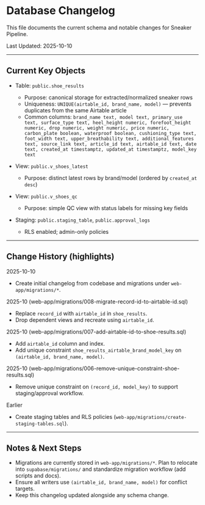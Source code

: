 # Database Changelog

This file documents the current schema and notable changes for Sneaker Pipeline.

Last Updated: 2025-10-10

---

## Current Key Objects

- Table: `public.shoe_results`
  - Purpose: canonical storage for extracted/normalized sneaker rows
  - Uniqueness: `UNIQUE(airtable_id, brand_name, model)` — prevents duplicates from the same Airtable article
  - Common columns: `brand_name text, model text, primary_use text, surface_type text, heel_height numeric, forefoot_height numeric, drop numeric, weight numeric, price numeric, carbon_plate boolean, waterproof boolean, cushioning_type text, foot_width text, upper_breathability text, additional_features text, source_link text, article_id text, airtable_id text, date text, created_at timestamptz, updated_at timestamptz, model_key text`

- View: `public.v_shoes_latest`
  - Purpose: distinct latest rows by brand/model (ordered by `created_at desc`)

- View: `public.v_shoes_qc`
  - Purpose: simple QC view with status labels for missing key fields

- Staging: `public.staging_table`, `public.approval_logs`
  - RLS enabled; admin-only policies

---

## Change History (highlights)

2025-10-10
- Create initial changelog from codebase and migrations under `web-app/migrations/*`.

2025-10 (web-app/migrations/008-migrate-record-id-to-airtable-id.sql)
- Replace `record_id` with `airtable_id` in `shoe_results`.
- Drop dependent views and recreate using `airtable_id`.

2025-10 (web-app/migrations/007-add-airtable-id-to-shoe-results.sql)
- Add `airtable_id` column and index.
- Add unique constraint `shoe_results_airtable_brand_model_key` on `(airtable_id, brand_name, model)`.

2025-10 (web-app/migrations/006-remove-unique-constraint-shoe-results.sql)
- Remove unique constraint on `(record_id, model_key)` to support staging/approval workflow.

Earlier
- Create staging tables and RLS policies (`web-app/migrations/create-staging-tables.sql`).

---

## Notes & Next Steps

- Migrations are currently stored in `web-app/migrations/*`. Plan to relocate into `supabase/migrations/` and standardize migration workflow (add scripts and docs).
- Ensure all writers use `(airtable_id, brand_name, model)` for conflict targets.
- Keep this changelog updated alongside any schema change.
